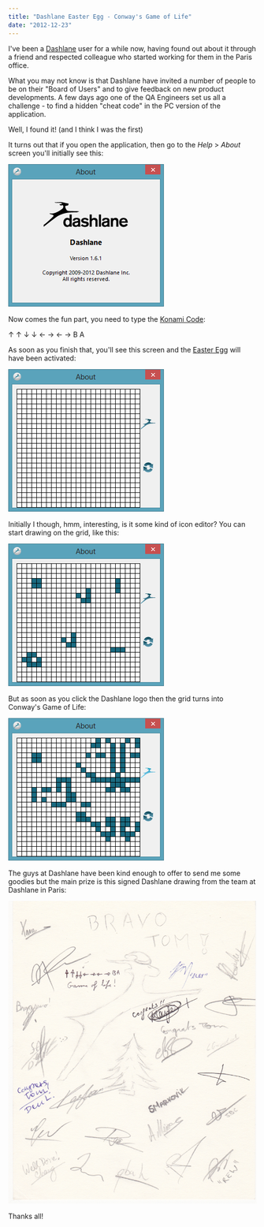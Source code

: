 ```yaml
---
title: "Dashlane Easter Egg - Conway's Game of Life"
date: "2012-12-23"
---
```


I've been a [Dashlane](https://www.dashlane.com/) user for a while now, having found out about it through a friend and respected colleague who started working for them in the Paris office.

What you may not know is that Dashlane have invited a number of people to be on their "Board of Users" and to give feedback on new product developments. A few days ago one of the QA Engineers set us all a challenge - to find a hidden "cheat code" in the PC version of the application.

Well, I found it! (and I think I was the first)

It turns out that if you open the application, then go to the _Help_ > _About_ screen you'll initially see this:

![A Dashlane screenshot](about-before.png)

Now comes the fun part, you need to type the [Konami Code](http://en.wikipedia.org/wiki/Konami_Code):

↑ ↑ ↓ ↓ ← → ← → B A

As soon as you finish that, you'll see this screen and the [Easter Egg](<http://en.wikipedia.org/wiki/Easter_egg_(media)>) will have been activated:

![A Dashlane screenshot](about-after.png)

Initially I though, hmm, interesting, is it some kind of icon editor? You can start drawing on the grid, like this:

![A Dashlane screenshot](about-start.png)

But as soon as you click the Dashlane logo then the grid turns into Conway's Game of Life:

![A Dashlane screenshot](about-running.png)

The guys at Dashlane have been kind enough to offer to send me some goodies but the main prize is this signed Dashlane drawing from the team at Dashlane in Paris:

![Dashlane Konami Code Scan](Dashlane-Konami-Code-Scan.jpg)

Thanks all!
